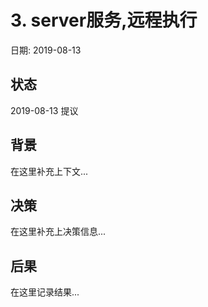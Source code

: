 # 3. server服务,远程执行

日期: 2019-08-13

## 状态

2019-08-13 提议

## 背景

在这里补充上下文...

## 决策

在这里补充上决策信息...

## 后果

在这里记录结果...

